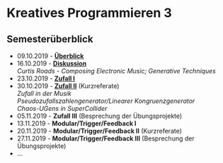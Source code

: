 # Kreatives Programmieren 3

## Semesterüberblick

* 09.10.2019 - **[Überblick](01)**
* 16.10.2019 - **[Diskussion](02)**<br/>*Curtis Roads - Composing Electronic Music; Generative Techniques*
* 23.10.2019 - **[Zufall I](03)**
* 30.10.2019 - [**Zufall II**](04) (Kurzreferate)<br />*Zufall in der Musik<br/>Pseudozufallszahlengenerator/Linearer Kongruenzgenerator*<br />*Chaos-UGens in SuperCollider*
* 05.11.2019 - **Zufall III** (Besprechung der Übungsprojekte)
* 13.11.2019 - **Modular/Trigger/Feedback I**
* 20.11.2019 - **Modular/Trigger/Feedback II** (Kurzreferate)
* 27.11.2019 - **Modular/Trigger/Feedback III** (Besprechung der Übungsprojekte)
* ...